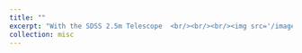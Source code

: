 ```yaml
---
title: ""
excerpt: "With the SDSS 2.5m Telescope  <br/><br/><br/><img src='/images/20161228_115527.jpg'>"
collection: misc
---
```

